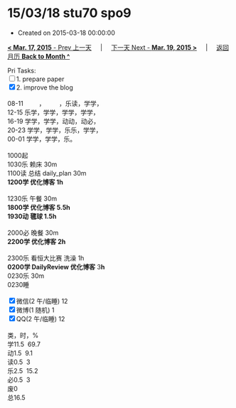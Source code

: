 # 15/03/18 stu70 spo9

- Created on 2015-03-18 00:00:00

[**< Mar. 17, 2015** - Prev 上一天](_archived/lifelogs/2015/03/d17.md) &nbsp; &nbsp; | &nbsp; &nbsp; [下一天 Next - **Mar. 19, 2015 >**](_archived/lifelogs/2015/03/d19.md) &nbsp; &nbsp; |  &nbsp; &nbsp; [返回月历 **Back to Month ^**](_archived/lifelogs/2015/03/index.md)
<br/><div>Pri Tasks:<br/><input type="checkbox" />1. prepare paper</div><div><input type="checkbox" checked="true" />2. improve the blog<br/></div><div><div><br/></div>08-11         ，        ，乐读，学学，<br/>12-15 乐学，学学，学学，学学，<br/>16-19 学学，学学，动动，动必，<br/>20-23 学学，学学，乐乐，学学，</div><div>00-01 学学，学学，乐。<br/><div><br/></div>1000起<br/>1030乐 赖床 30m<br/>1100读 总结 daily_plan 30m<br/><b>1200学 优化博客 1h</b><div><br/></div>1230乐 午餐 30m<br/><b>1800学 优化博客 5.5h</b><div><b>1930动 毽球 1.5h</b></div><div><br/></div>2000必 晚餐 30m<br/><b>2200学 优化博客 2h</b></div><div><b><br/></b></div><div><div>2300乐 看恒大比赛 洗澡 1h</div><b>0200学 DailyReview 优化博客</b> 3<b>h</b> </div><div>0230乐 30m </div><div>0230睡</div><div><br/><input type="checkbox" checked="true" />微信(2 午/临睡) 12<br/><input type="checkbox" checked="true" />微博(1 随机) 1<br/><input type="checkbox" checked="true" />QQ(2 午/临睡) 12<br/><div><br/></div>类，时，%<br/>学11.5  69.7<br/>动1.5  9.1<br/>读0.5  3<br/>乐2.5  15.2<br/>必0.5  3<br/>废0<br/>总16.5</div>
